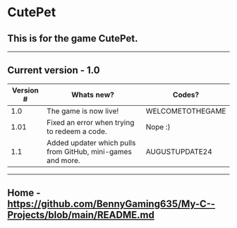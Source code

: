 # CutePet
## This is for the game CutePet.

***

## Current version - 1.0

| Version # | Whats new?                                   | Codes?           |
|-----------|----------------------------------------------|------------------|
| 1.0       | The game is now live!                        | WELCOMETOTHEGAME |
| 1.01      | Fixed an error when trying to redeem a code. | Nope :)          |
| 1.1       | Added updater which pulls from GitHub, mini-games and more. | AUGUSTUPDATE24 |

***

## Home - https://github.com/BennyGaming635/My-C--Projects/blob/main/README.md
